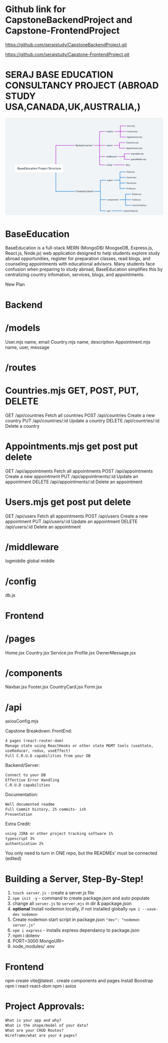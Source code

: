 # Github link for CapstoneBackendProject and Capstone-FrontendProject
https://github.com/serajstudy/CapstoneBackendProject.git

https://github.com/serajstudy/Capstone-FrontendProject.git




# SERAJ BASE EDUCATION CONSULTANCY  PROJECT (ABROAD STUDY USA,CANADA,UK,AUSTRALIA,)
![Wireframe](<Screenshot 2025-10-14 232330.png>)
 

# BaseEducation
BaseEducation is a full-stack MERN (MongoDB/ MoogseDB, Express.js, React.js, Node.js) web application designed to help students explore study abroad opportunities, register for preparation classes, read blogs, and counseling appointments with educational advisors. Many students face confusion when preparing to study abroad, BaseEducation simplifies this by centralizing country infomation, services, blogs, and appointments.



New Plan

# Backend
# /models
User.mjs            name, email
Country.mjs         name, description
Appointment.mjs     name, user, message
# /routes
     
# Countries.mjs   GET, POST, PUT, DELETE
GET      	/api/countries	    Fetch all countries
POST    	/api/countries	    Create a new country
PUT     	/api/countries/:id	Update a country
DELETE  	/api/countries/:id	Delete a country
# Appointments.mjs  get post put delete
GET     	/api/appointments	    Fetch all appointments
POST    	/api/appointments	    Create a new appointment
PUT     	/api/appointments/:id	Update an appointment
DELETE  	/api/appointments/:id	Delete an appointment

# Users.mjs  get post put delete
GET     	/api/users	    Fetch all appointments
POST    	/api/users	    Create a new appointment
PUT     	/api/users/:id	Update an appointment
DELETE  	/api/users/:id	Delete an appointment
# /middleware
logmiddle
global middle
  
# /config
db.js   


# Frontend
# /pages
Home.jsx
Country.jsx
Service.jsx 
Profile.jsx
OwnerMessage.jsx


# /components
Navbar.jsx
Footer.jsx
CountryCard.jsx
Form.jsx
# /api
 axiosConfig.mjs




Capstone Breakdown:
FrontEnd:

    4 pages (react-router-dom)
    Manage state using ReactHooks or other state MGMT tools (useState, useReducer, redux, useEffect)
    Full C.R.U.D capabilities from your DB

Backend/Server:

    Connect to your DB
    Effective Error Handling
    C.R.U.D capabilities

Documentation:

    Well documented readme
    Full Commit history, 25 commits- ish
    Presentation

Extra Credit:

    using JIRA or other project tracking software 1%
    typescript 3%
    authentication 2%

You only need to turn in ONE repo, but the READMEs' must be connected (edited) 

# Building a Server, Step-By-Step!

1.  `touch server.js` - create a server.js file
2.  `npm init -y` - command to create package.json and auto populate
3.  change all `server.js` to  `server.mjs` in dir & papckage.json
4.  **optional** Install nodemon locally, if not installed globally `npm i --save-dev nodemon`
5.  Create nodemon start script in package.json `"dev": "nodemon server.js"`
6.  `npm i express` - installs express dependancy to package.json
7. npm i dotenv
8. PORT=3000
MongoURI=
9. node_modules/
.env


# Frontend
npm create vite@latest .
create components and pages
Install Boostrap
npm i react react-dom
npm i axios


# Project Approvals:

    What is your app and why?
    What is the shape/model of your data?
    What are your CRUD Routes?
    Wireframe/what are your 4 pages?


